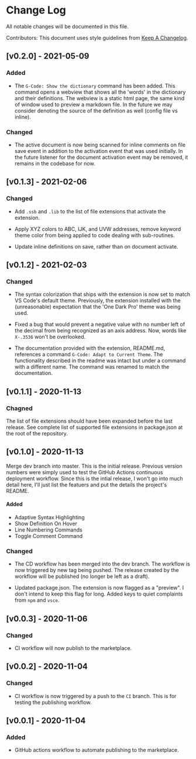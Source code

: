# Change Log

All notable changes will be documented in this file.

Contributors: This document uses style guidelines from [Keep A Changelog](http://keepachangelog.com/).

## [v0.2.0] - 2021-05-09

### Added

- The `G-Code: Show the dictionary` command has been added.  This command opens a webview that shows all the 'words' in the dictionary and their definitions.  The webview is a static html page, the same kind of window used to preview a markdown file.  In the future we may consider denoting the source of the definition as well (config file vs inline). 

### Changed

- The active document is now being scanned for inline comments on file save event in addition to the activation event that was used initially.  In the future listener for the document activation event may be removed, it remains in the codebase for now.

## [v0.1.3] - 2021-02-06

### Changed

- Add `.ssb` and `.lib` to the list of file extensions that activate the extension.

- Apply XYZ colors to ABC, IJK, and UVW addresses, remove keyword theme color from being applied to code dealing with sub-routines.

- Update inline definitions on save, rather than on document activate.

## [v0.1.2] - 2021-02-03

### Changed

- The syntax colorization that ships with the extension is now set to match VS Code's default theme.  Previously, the extension installed with the (unreasonable) expectation that the 'One Dark Pro' theme was being used.

- Fixed a bug that would prevent a negative value with no number left of the decimal from being recognized as an axis address.  Now, words like `X-.3536` won't be overlooked.

- The documentation provided with the extension, README.md, references a command `G-Code: Adapt to Current Theme`. The functionality described in the readme was intact but under a command with a different name. The command was renamed to match the documentation. 

## [v0.1.1] - 2020-11-13

### Chagned

The list of file extensions should have been expanded before the last release.  See complete list of supported file extensions in package.json at the root of the repository.

## [v0.1.0] - 2020-11-13

Merge dev branch into master.  This is the initial release.  Previous version numbers were simply used to test the GitHub Actions continuous deployment workflow.  Since this is the intial release, I won't go into much detail here, I'll just list the featuers and put the details the project's README.

#### Added

- Adaptive Syntax Highlighting
- Show Definition On Hover
- Line Numbering Commands
- Toggle Comment Command

### Changed

- The CD workflow has been merged into the dev branch.  The workflow is now triggered by new tag being pushed.  The release created by the workflow will be published (no longer be left as a draft).

- Updated package.json.  The extension is now flagged as a "preview".  I don't intend to keep this flag for long.  Added keys to quiet complaints from `npm` and `vsce`.

## [v0.0.3] - 2020-11-06

### Changed

- CI workflow will now publish to the marketplace.

## [v0.0.2] - 2020-11-04

### Changed

- CI workflow is now triggered by a push to the `CI` branch.  This is for testing the publishing workflow.

## [v0.0.1] - 2020-11-04

### Added

- GitHub actions workflow to automate publishing to the marketplace.